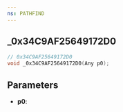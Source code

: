 ```yaml
---
ns: PATHFIND
---
```

## _0x34C9AF25649172D0

```c
// 0x34C9AF25649172D0
void _0x34C9AF25649172D0(Any p0);
```

## Parameters
* **p0**:
